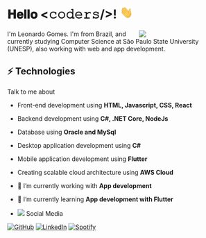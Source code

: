 <h1> 𝐇𝐞𝐥𝐥𝐨 <𝚌𝚘𝚍𝚎𝚛𝚜/>! <img src="https://raw.githubusercontent.com/ABSphreak/ABSphreak/master/gifs/Hi.gif" width="30px"></h1>

<img align='right' src='https://user-images.githubusercontent.com/5713670/87202985-820dcb80-c2b6-11ea-9f56-7ec461c497c3.gif' width='200"'>

I'm Leonardo Gomes. I'm from Brazil, and currently studying Computer Science at São Paulo State University (UNESP), also working with web and app development.




## ⚡ Technologies
Talk to me about
- Front-end development using **HTML, Javascript, CSS, React**
- Backend development using **C#, .NET Core, NodeJs**
- Database using **Oracle and MySql**
- Desktop application development using **C#**
- Mobile application development using **Flutter**
- Creating scalable cloud architecture using **AWS Cloud**

- 🔭 I’m currently working with **App development**

- 🌱 I’m currently learning **App development with Flutter**

- <img src="https://emojis.slackmojis.com/emojis/images/1531849430/4246/blob-sunglasses.gif?1531849430" width="30"/> Social Media

<p align="left">
    <a href="https://github.com/leozeza"><img alt="GitHub" title="GitHub" height="32" width="32" src="https://raw.githubusercontent.com/peterthehan/peterthehan/master/assets/github.svg"></a>
    <a href="https://linkedin.com/in/leonardoggomes"><img alt="LinkedIn" title="LinkedIn" height="32" width="32" src="https://raw.githubusercontent.com/peterthehan/peterthehan/master/assets/linkedin.svg"></a>  <a href="https://open.spotify.com/user/leozeza?si=5uKCTzSvSxaQfYLVDX4ehQ"><img alt="Spotify" title="Spotify" height="32" width="32" src="https://raw.githubusercontent.com/peterthehan/peterthehan/master/assets/spotify.svg"></a>

